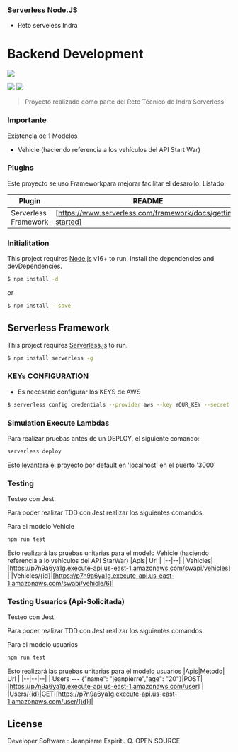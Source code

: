 <!--
title: 'AWS Simple HTTP Endpoint example in NodeJS'
description: 'This template demonstrates how to make a simple HTTP API with Node.js running on AWS Lambda and API Gateway using the Serverless Framework.'
layout: Doc
framework: v3
platform: AWS
language: nodeJS
authorLink: 'https://github.com/serverless'
authorName: 'Serverless, inc.'
authorAvatar: 'https://avatars1.githubusercontent.com/u/13742415?s=200&v=4'
-->

### Serverless Node.JS

- Reto serveless Indra

# Backend Development

![](http://www.accessyexcel.com/wp-content/uploads/2018/03/aws.png)

![](https://img.shields.io/github/tag/pandao/editor.md.svg) ![](https://img.shields.io/github/release/pandao/editor.md.svg)

> Proyecto realizado como parte del Reto Técnico de Indra
>  Serverless

### Importante

Existencia de 1 Modelos

- Vehicle (haciendo referencia a los vehículos del API Start War)

### Plugins

Este proyecto se uso Frameworkpara mejorar facilitar el desarollo.
Listado:

| Plugin                                 | README                                                                                        |
| -------------------------------------- | --------------------------------------------------------------------------------------------- |
| Serverless Framework                     | [https://www.serverless.com/framework/docs/getting-started]                        |


### Initialitation

This project requires [Node.js](https://nodejs.org/) v16+ to run.
Install the dependencies and devDependencies.

```sh
$ npm install -d
```

or

```sh
$ npm install --save
```

## Serverless Framework

This project requires [Serverless.js](https://www.serverless.com/) to run.

```sh
$ npm install serverless -g
```

### KEYs CONFIGURATION

- Es necesario configurar los KEYS de AWS

```sh
$ serverless config credentials --provider aws --key YOUR_KEY --secret YOUR_SECRET_KEY
```

### Simulation Execute Lambdas

Para realizar pruebas antes de un DEPLOY, el siguiente comando:

```sh
serverless deploy
```

Esto levantará el proyecto por default en 'localhost' en el puerto '3000'

### Testing

Testeo con Jest.

Para poder realizar TDD con Jest realizar los siguientes comandos.

Para el modelo Vehicle

```sh
npm run test
```

Esto realizará las pruebas unitarias para el modelo Vehicle (haciendo referencia a lo vehículos del API StarWar)
|Apis| Url |
|--|--|
| Vehicles| [https://p7n9a6ya1g.execute-api.us-east-1.amazonaws.com/swapi/vehicles] |
|Vehicles/{id}|[https://p7n9a6ya1g.execute-api.us-east-1.amazonaws.com/swapi/vehicle/6]|


### Testing Usuarios (Api-Solicitada)

Testeo con Jest.

Para poder realizar TDD con Jest realizar los siguientes comandos.

Para el modelo usuarios

```sh
npm run test
```

Esto realizará las pruebas unitarias para el modelo usuarios
|Apis|Metodo| Url |
|--|--|--|
| Users --- {"name":  "jeanpierre","age":  "20"}|POST| [https://p7n9a6ya1g.execute-api.us-east-1.amazonaws.com/user] |
|Users/{id}|GET|[https://p7n9a6ya1g.execute-api.us-east-1.amazonaws.com/user/{id}]|

## License

Developer Software : Jeanpierre Espiritu Q. 
OPEN SOURCE